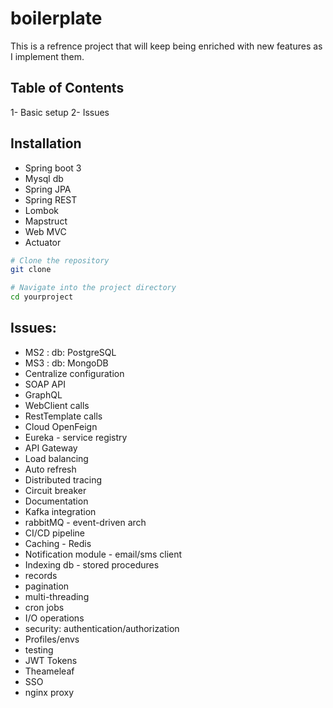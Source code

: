 # boilerplate

This is a refrence project that will keep being enriched with new features as I implement them.

## Table of Contents

1- Basic setup
2- Issues

## Installation

- Spring boot 3
- Mysql db
- Spring JPA
- Spring REST
- Lombok
- Mapstruct
- Web MVC
- Actuator

```bash
# Clone the repository
git clone 

# Navigate into the project directory
cd yourproject
```


## Issues:

- MS2 : db: PostgreSQL
- MS3 : db: MongoDB
- Centralize configuration
- SOAP API
- GraphQL
- WebClient calls
- RestTemplate calls
- Cloud OpenFeign
- Eureka - service registry
- API Gateway
- Load balancing
- Auto refresh
- Distributed tracing
- Circuit breaker
- Documentation
- Kafka integration
- rabbitMQ - event-driven arch
- CI/CD pipeline 
- Caching - Redis
- Notification module - email/sms client
- Indexing db - stored procedures
- records
- pagination
- multi-threading
- cron jobs
- I/O operations
- security: authentication/authorization
- Profiles/envs
- testing
- JWT Tokens
- Theameleaf
- SSO
- nginx proxy




